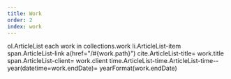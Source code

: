 ```yaml
---
title: Work
order: 2
index: work
---
```


<jade>
ol.ArticleList
  each work in collections.work
    li.ArticleList-item
      span.ArticleList-link
        a(href="/#{work.path}")
          cite.ArticleList-title= work.title
      span.ArticleList-client= work.client
      time.ArticleList-time.ArticleList-time--year(datetime=work.endDate)= yearFormat(work.endDate)
</jade>
